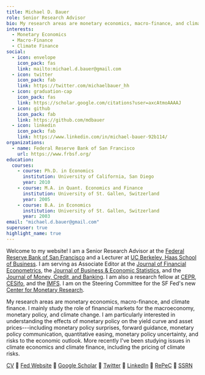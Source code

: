 ```yaml
---
title: Michael D. Bauer
role: Senior Research Advisor
bio: My research areas are monetary economics, macro-finance, and climate finance.
interests:
  - Monetary Economics
  - Macro-Finance
  - Climate Finance
social:
  - icon: envelope
    icon_pack: fas
    link: mailto:michael.d.bauer@gmail.com
  - icon: twitter
    icon_pack: fab
    link: https://twitter.com/michaelbauer_hh
  - icon: graduation-cap
    icon_pack: fas
    link: https://scholar.google.com/citations?user=axcAtmoAAAAJ
  - icon: github
    icon_pack: fab
    link: https://github.com/mdbauer
  - icon: linkedin
    icon_pack: fab
    link: https://www.linkedin.com/in/michael-bauer-92b114/
organizations:
  - name: Federal Reserve Bank of San Francisco
    url: https://www.frbsf.org/
education:
  courses:
    - course: Ph.D. in Economics
      institution: University of California, San Diego
      year: 2010
    - course: M.A. in Quant. Economics and Finance
      institution: University of St. Gallen, Switzerland
      year: 2005
    - course: B.A. in Economics
      institution: University of St. Gallen, Switzerland
      year: 2003
email: "michael.d.bauer@gmail.com"
superuser: true
highlight_name: true
---
```


Welcome to my website! I am a Senior Research Advisor at the [Federal Reserve Bank of San Francisco](https://www.frbsf.org/) and a Lecturer at [UC Berkeley, Haas School of Business](https://haas.berkeley.edu/). I am serving as Associate Editor at the [Journal of Financial Econometrics](https://academic.oup.com/jfec), the [Journal of Business & Economic Statistics](https://www.tandfonline.com/journals/ubes20), and the [Journal of Money, Credit, and Banking](https://onlinelibrary.wiley.com/journal/15384616). I am also a research fellow at [CEPR](https://cepr.org/), [CESifo](https://www.cesifo.org/en), and the
[IMFS](https://www.imfs-frankfurt.de/en.html). I am on the Steering Committee for the SF Fed's new [Center for Monetary Research](https://www.frbsf.org/about-us/economic-research/center-for-monetary-research/).

My research areas are monetary economics, macro-finance, and climate finance. I mainly study the role of
financial markets for the macroeconomy, monetary policy, and climate change. I am particularly interested in
understanding the effects of monetary policy on the yield curve and asset prices---including monetary policy
surprises, forward guidance, monetary policy communication, quantitative easing, monetary policy uncertainty,
and risks to the economic outlook. More recently I've been studying issues in climate economics and climate
finance, including the pricing of climate risks.

[CV](files/cv_mbauer.pdf) :small_blue_diamond: [Fed Website](https://www.frbsf.org/economic-research/economists/michael-bauer/) :small_blue_diamond: 
[Google Scholar](https://scholar.google.com/citations?user=axcAtmoAAAAJ) :small_blue_diamond:
[Twitter](https://twitter.com/michaelbauer_hh) :small_blue_diamond:
[LinkedIn](https://www.linkedin.com/in/michael-bauer-92b114/) :small_blue_diamond:
[RePeC](https://ideas.repec.org/f/pba824.html) :small_blue_diamond:
[SSRN](https://papers.ssrn.com/sol3/cf_dev/AbsByAuth.cfm?per_id=1037079)
